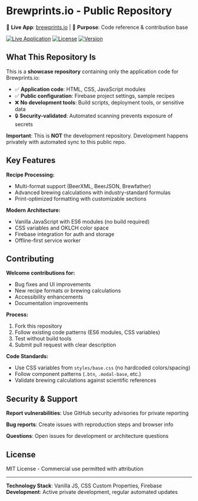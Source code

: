 # Brewprints.io - Public Repository

🚀 **Live App**: [brewprints.io](https://brewprints.io) | 📖 **Purpose**: Code reference & contribution base

[![Live Application](https://img.shields.io/badge/Live-brewprints.io-blue)](https://brewprints.io)
[![License](https://img.shields.io/badge/License-MIT-green.svg)](LICENSE)
[![Version](https://img.shields.io/badge/dynamic/json?color=blue&label=version&query=version&url=https://brewprints.io/api/config)](https://brewprints.io)

## What This Repository Is

This is a **showcase repository** containing only the application code for Brewprints.io:

- ✅ **Application code**: HTML, CSS, JavaScript modules
- ✅ **Public configuration**: Firebase project settings, sample recipes
- ❌ **No development tools**: Build scripts, deployment tools, or sensitive data
- 🔒 **Security-validated**: Automated scanning prevents exposure of secrets

**Important**: This is **NOT** the development repository. Development happens privately with automated sync to this public repo.

## Key Features

**Recipe Processing:**
- Multi-format support (BeerXML, BeerJSON, Brewfather)
- Advanced brewing calculations with industry-standard formulas
- Print-optimized formatting with customizable sections

**Modern Architecture:**
- Vanilla JavaScript with ES6 modules (no build required)
- CSS variables and OKLCH color space
- Firebase integration for auth and storage
- Offline-first service worker

## Contributing

**Welcome contributions for:**
- Bug fixes and UI improvements
- New recipe formats or brewing calculations
- Accessibility enhancements
- Documentation improvements

**Process:**
1. Fork this repository
2. Follow existing code patterns (ES6 modules, CSS variables)
3. Test without build tools
4. Submit pull request with clear description

**Code Standards:**
- Use CSS variables from `styles/base.css` (no hardcoded colors/spacing)
- Follow component patterns (`.btn`, `.modal-base`, etc.)
- Validate brewing calculations against scientific references

## Security & Support

**Report vulnerabilities**: Use GitHub security advisories for private reporting

**Bug reports**: Create issues with reproduction steps and browser info

**Questions**: Open issues for development or architecture questions

## License

MIT License - Commercial use permitted with attribution

---

**Technology Stack**: Vanilla JS, CSS Custom Properties, Firebase  
**Development**: Active private development, regular automated updates
